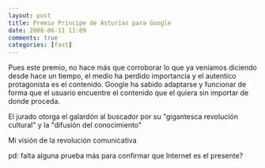```yaml
---
layout: post
title: Premio Principe de Asturias para Google
date: 2008-06-11 11:09
comments: true
categories: [fast]
---
```

Pues este premio, no hace más que corroborar lo que ya veníamos diciendo desde hace un tiempo, el medio ha perdido importancia y el autentico protagonista es el contenido. Google ha sabido adaptarse y funcionar de forma que el usuario encuentre el contenido que el quiera sin importar de donde proceda.

El jurado otorga el galardón al buscador por su "gigantesca revolución cultural" y la "difusión del conocimiento"

Mi visión de la revolución comunicativa

pd: falta alguna prueba más para confirmar que Internet es el presente?

